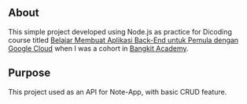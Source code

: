 ## About
This simple project developed using Node.js as practice for Dicoding course titled
[Belajar Membuat Aplikasi Back-End untuk Pemula dengan Google Cloud](https://www.dicoding.com/academies/342) when
I was a cohort in [Bangkit Academy](https://grow.google/intl/id_id/bangkit/?tab=machine-learning).

## Purpose
This project used as an API for Note-App, with basic CRUD feature.
